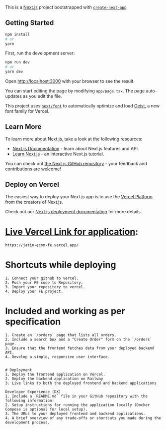 This is a [Next.js](https://nextjs.org) project bootstrapped with [`create-next-app`](https://nextjs.org/docs/app/api-reference/cli/create-next-app).

## Getting Started

```bash
npm install
# or
yarn
```

First, run the development server:

```bash
npm run dev
# or
yarn dev
```

Open [http://localhost:3000](http://localhost:3000) with your browser to see the result.

You can start editing the page by modifying `app/page.tsx`. The page auto-updates as you edit the file.

This project uses [`next/font`](https://nextjs.org/docs/app/building-your-application/optimizing/fonts) to automatically optimize and load [Geist](https://vercel.com/font), a new font family for Vercel.

## Learn More

To learn more about Next.js, take a look at the following resources:

- [Next.js Documentation](https://nextjs.org/docs) - learn about Next.js features and API.
- [Learn Next.js](https://nextjs.org/learn) - an interactive Next.js tutorial.

You can check out [the Next.js GitHub repository](https://github.com/vercel/next.js) - your feedback and contributions are welcome!

## Deploy on Vercel

The easiest way to deploy your Next.js app is to use the [Vercel Platform](https://vercel.com/new?utm_medium=default-template&filter=next.js&utm_source=create-next-app&utm_campaign=create-next-app-readme) from the creators of Next.js.

Check out our [Next.js deployment documentation](https://nextjs.org/docs/app/building-your-application/deploying) for more details.

# [Live Vercel Link for application](https://jatin-ecom-fe.vercel.app/):

```
https://jatin-ecom-fe.vercel.app/
```

# Shortcuts while deploying

```
1. Connect your github to vercel.
2. Push your FE code to Repository.
3. Import your repository to vercel.
4. Deploy your FE project.
```

# Included and working as per specification

```
1. Create an `/orders` page that lists all orders.
2. Include a search box and a "Create Order" form on the `/orders` page.
3. Ensure that the frontend fetches data from your deployed backend API.
4. Develop a simple, responsive user interface.


# Deployment
1. Deploy the frontend application on Vercel.
2. Deploy the backend application on Railway
3. Live links to both the deployed frontend and backend applications

Developer Experience (DX)
1. Include a `README.md` file in your GitHub repository with the following information:
2. Setup instructions for running the application locally (Docker Compose is optional for local setup).
3. The URLs to your deployed frontend and backend applications.
4. A brief overview of any trade-offs or shortcuts you made during the development process.
```
